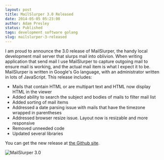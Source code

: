 ```yaml
---
layout: post
title: MailSlurper 3.0 Released
date: 2014-05-05 05:23:00
author: Adam Presley
status: Published
tags: development software golang
slug: mailslurper-3-released
---
```


I am proud to announce the 3.0 release of MailSlurper, the handy local development mail server that slurps mail into oblivion. When writing application that send mail I use MailSlurper to capture outgoing mail to ensure mail is working, and the actual mail item is what I expect it to be. MailSlurper is written in Google's Go language, with an administrator written in lots of JavaScript. This release includes:

* Mails that contain HTML or are multipart text and HTML now display HTML in the viewer
* Added ability to search the subject and bodies of mails to filter mail list
* Added sorting of mail items
* Addressed a date parsing issue with mails that have the timezone wrapped in parentheses
* Addressed browser resize issue. Layout now is resizable and more responsive
* Removed unneeded code
* Updated several libraries

You can get the new release at [the Github site](https://github.com/adampresley/mailslurper-go/releases/tag/3.0). 

![MailSlurper 3.0](http://www.adampresley.com.s3.amazonaws.com/posts/mailslurper-3.0.png)
